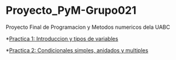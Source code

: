 # Proyecto_PyM-Grupo021
Proyecto Final de Programacion y Metodos numericos dela UABC


*[Practica 1: Introduccion y tipos de variables](https://github.com/ElCortez007/Proyecto-Final---Programacion-y-Metodos-Numericos/tree/main/Practica%201)


*[Practica 2: Condicionales simples, anidados y multiples](https://github.com/ElCortez007/Proyecto-Final---Programacion-y-Metodos-Numericos/tree/main/Practica%202)
